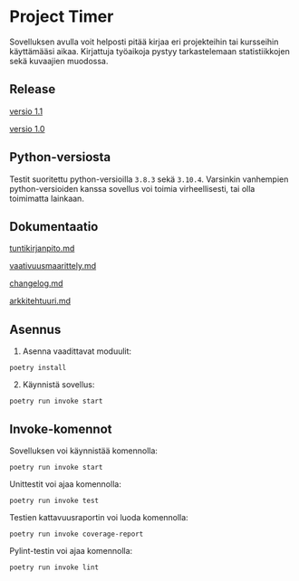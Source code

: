 # Project Timer

Sovelluksen avulla voit helposti pitää kirjaa eri projekteihin tai kursseihin käyttämääsi aikaa. Kirjattuja työaikoja pystyy tarkastelemaan statistiikkojen sekä kuvaajien muodossa.

## Release
[versio 1.1](https://github.com/Capslock01/ot-harjoitustyo/releases/tag/viikko6)

[versio 1.0](https://github.com/Capslock01/ot-harjoitustyo/releases/tag/viikko5)

## Python-versiosta

Testit suoritettu python-versioilla `3.8.3` sekä `3.10.4`. Varsinkin vanhempien python-versioiden kanssa sovellus voi toimia virheellisesti, tai olla toimimatta lainkaan.

## Dokumentaatio

[tuntikirjanpito.md](https://github.com/Capslock01/ot-harjoitustyo/blob/master/dokumentaatio/tuntikirjanpito.md)

[vaativuusmaarittely.md](https://github.com/Capslock01/ot-harjoitustyo/blob/master/dokumentaatio/vaatimusmaarittely.md)

[changelog.md](https://github.com/Capslock01/ot-harjoitustyo/blob/master/dokumentaatio/changelog.md)

[arkkitehtuuri.md](https://github.com/Capslock01/ot-harjoitustyo/blob/master/dokumentaatio/arkkitehtuuri.md)

## Asennus

1. Asenna vaadittavat moduulit:
```
poetry install
```
2. Käynnistä sovellus:
```
poetry run invoke start
```

## Invoke-komennot

Sovelluksen voi käynnistää komennolla:
```
poetry run invoke start
```

Unittestit voi ajaa komennolla:
```
poetry run invoke test
```

Testien kattavuusraportin voi luoda komennolla:
```
poetry run invoke coverage-report
```

Pylint-testin voi ajaa komennolla:
```
poetry run invoke lint
```
